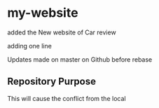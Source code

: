 # my-website

added the New website of Car review

adding one line

Updates made on master on Github before rebase

## Repository Purpose

This will cause the conflict from the local
